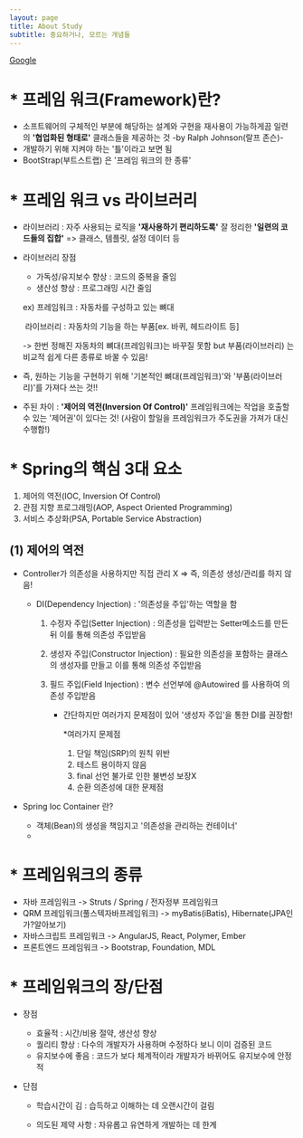 ```yaml
---
layout: page
title: About Study
subtitle: 중요하거나, 모르는 개념들
---
```

  
  
[Google](http://google.com)
    
      
        

# * 프레임 워크(Framework)란?

- 소프트웨어의 구체적인 부분에 해당하는 설계와 구현을 재사용이 가능하게끔 일련의 **'협업화된 형태로'** 클래스들을 제공하는 것 -by Ralph Johnson(랄프 존슨)-
- 개발하기 위해 지켜야 하는 '틀'이라고 보면 됨
- BootStrap(부트스트랩) 은 '프레임 워크의 한 종류'
  
    
      
      
# * 프레임 워크 vs 라이브러리 

- 라이브러리 : 자주 사용되는 로직을 **'재사용하기 편리하도록'** 잘 정리한 **'일련의 코드들의 집합'**  => 클래스, 템플릿, 설정 데이터 등 

- 라이브러리 장점 

  - 가독성/유지보수 향상 : 코드의 중복을 줄임
  - 생산성 향상 : 프로그래밍 시간 줄임

  ex) 프레임워크 : 자동차를 구성하고 있는 뼈대

  ​	   라이브러리 :  자동차의 기능을 하는 부품[ex. 바퀴, 헤드라이트 등]

  -> 한번 정해진 자동차의 뼈대(프레임워크)는 바꾸질 못함 but 부품(라이브러리) 는 비교적 쉽게 다른 종류로 바꿀 수 있음!

- 즉, 원하는 기능을 구현하기 위해 '기본적인 뼈대(프레임워크)'와 '부품(라이브러리)'를 가져다 쓰는 것!!

- 주된 차이 : **'제어의 역전(Inversion Of Control)'** 프레임워크에는 작업을 호출할 수 있는 '제어권'이 있다는 것! (사람이 할일을 프레임워크가 주도권을 가져가 대신 수행함!)


  

# * Spring의 핵심 3대 요소

1) 제어의 역전(IOC, Inversion Of Control) 
2) 관점 지향 프로그래밍(AOP, Aspect Oriented Programming)
3) 서비스 추상화(PSA, Portable Service Abstraction)

## (1) 제어의 역전

- Controller가 의존성을 사용하지만 직접 관리 X  =>  즉, 의존성 생성/관리를 하지 않음!

  - DI(Dependency Injection) : '의존성을 주입'하는 역할을 함	

    1) 수정자 주입(Setter Injection) : 의존성을 입력받는 Setter메소드를 만든 뒤 이를 통해 의존성 주입받음

    2) 생성자 주입(Constructor Injection) : 필요한 의존성을 포함하는 클래스의 생성자를 만들고 이를 통해 의존성 주입받음

    3) 필드 주입(Field Injection) : 변수 선언부에 @Autowired 를 사용하여 의존성 주입받음 

       - 간단하지만 여러가지 문제점이 있어 '생성자 주입'을 통한 DI를 권장함!

         *여러가지 문제점 

          	1) 단일 책임(SRP)의 원칙 위반
          	2) 테스트 용이하지 않음
          	3) final 선언 불가로 인한 불변성 보장X
          	4) 순환 의존성에 대한 문제점 

- Spring Ioc Container 란?

  - 객체(Bean)의 생성을 책임지고 '의존성을 관리하는 컨테이너'
  -   

  


# * 프레임워크의 종류

- 자바 프레임워크  -> Struts / Spring / 전자정부 프레임워크
- QRM 프레임워크(풀스텍자바프레임워크) -> myBatis(iBatis), Hibernate(JPA인가?알아보기)
- 자바스크립트 프레임워크 -> AngularJS, React, Polymer, Ember
- 프론트엔드 프레임워크 -> Bootstrap, Foundation, MDL

  


# * 프레임워크의 장/단점

- 장점 

  - 효율적 : 시간/비용 절약, 생산성 향상
  - 퀄리티 향상 : 다수의 개발자가 사용하며 수정하다 보니 이미 검증된 코드
  - 유지보수에 좋음 : 코드가 보다 체계적이라 개발자가 바뀌어도 유지보수에 안정적

- 단점 

  - 학습시간이 김 : 습득하고 이해하는 데 오랜시간이 걸림

  - 의도된 제약 사항 : 자유롭고 유연하게 개발하는 데 한계
